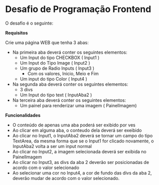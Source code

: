 # Desafio de Programação Frontend

O desafio é o seguinte:

**Requisitos**

Crie uma página WEB que tenha 3 abas:

- Na primeira aba deverá conter os seguintes elementos:
  - Um Input do tipo CHECKBOX ( Input1 )
  - Um Input do Tipo Image ( Input2 )
  - Um grupo de Radio Inputs ( Input3 )
    - Com os valores, Inicio, Meio e Fim
  - Um input do tipo Color ( Input4 )
- Na segunda aba deverá conter os seguintes elementos:
  - 3 divs
  - Um Input do tipo text ( InputAba2 )
- Na terceira aba deverá conter os seguintes elementos:
  - Um painel para renderizar uma imagem ( PainelImagem)

**Funcionalidades**

- O conteúdo de apenas uma aba poderá ser exibido por ves
- Ao clicar em alguma aba, o conteudo dela deverá ser exeibido
- Ao clicar no Input1, o InputAba2 deverá se tornar um campo do tipo TextArea, da mesma forma que se o Input1 for clicado novamente, o InputAba2 volta a ser um input normal
- Ao clicar no Input2, a imagem selecionada deverá ser exibida no PainelImagem
- Ao clicar no Input3, as divs da aba 2 deverão ser posicionadas de acordo com o valor selecionado
- Ao selecionar uma cor no Input4, a cor de fundo das divs da aba 2, deverão mudar de acordo com o valor selecionado.